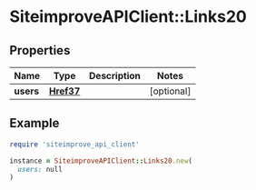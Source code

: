 # SiteimproveAPIClient::Links20

## Properties

| Name | Type | Description | Notes |
| ---- | ---- | ----------- | ----- |
| **users** | [**Href37**](Href37.md) |  | [optional] |

## Example

```ruby
require 'siteimprove_api_client'

instance = SiteimproveAPIClient::Links20.new(
  users: null
)
```

